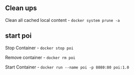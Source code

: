 ## Clean ups

Clean all cached local content - `docker system prune -a`

## start poi

Stop Container - `docker stop poi`

Remove container - `docker rm poi`

Start Container - `docker run --name poi -p 8080:80 poi:1.0`

